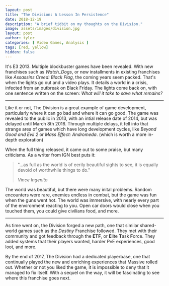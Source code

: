 ```yaml
---
layout: post
title: "The Division: A Lesson In Persistence"
date: 2018-12-19
description: "A brief tidbit on my thoughts on the Division." 
image: assets/images/division.jpg
layout: post
author: tyler
categories: [ Video Games, Analysis ]
tags: [red, yellow]
hidden: false
---
```


It's E3 2013. Multiple blockbuster games have been revealed. With new franchises such as *Watch_Dogs*, or new installments in existing franchises like *Assassins Creed: Black Flag*, the coming years seem packed. That's when the lights go out and a video plays. It details a world in a crisis, infected from an outbreak on Black Friday. The lights come back on, with one sentence written on the screen: *What will it take to save what remains?*  

<hr/>


Like it or not, The Division is a great example of game development, particularly where it can go bad and where it can go good. The game was revealed to the public in 2013, with an intial release date of 2014, but was delayed until March 8th 2016. Through multiple delays, it fell into that strange area of games which have long development cycles, like *Beyond Good and Evil 2* or *Mass Effect: Andromeda*. (which is worth a more in-depth exploration)

When the full thing released, it came out to some praise, but many criticisms. As a writer from IGN best puts it: 

<blockquote>
  <p>"...as full as the world is of eerily beautiful sights to see, it is equally devoid of worthwhile things to do."</p>
  <cite>Vince Ingenito</cite>
</blockquote>

The world was beautiful, but there were many inital problems. Random encounters were rare, enemies endless in combat, but the game was fun when the guns went hot. The world was immersive, with nearly every part of the environment reacting to you. Open car doors would close when you touched them, you could give civilians food, and more. 
<hr/>

As time went on, the Division forged a new path, one that similar shared-world games such as the *Destiny* Franchise followed. They met with their community and got feedback through the **ETF**, or **E**lite **T**ask **F**orce. They added systems that their players wanted, harder PvE experiences, good loot, and more. 

By the end of 2017, The Division had a dedicated playerbase, one that continually played the new and enriching experiences that Massive rolled out. Whether or not you liked the game, it is impossible to deny that it managed to fix itself. With a sequel on the way, it will be fascinating to see where this franchise goes next. 